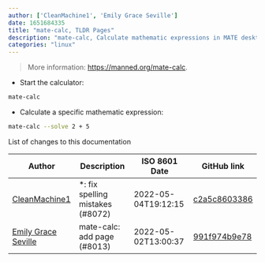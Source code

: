 ```yaml
---
author: ['CleanMachine1', 'Emily Grace Seville']
date: 1651684335
title: "mate-calc, TLDR Pages"
description: "mate-calc, Calculate mathematic expressions in MATE desktop environment."
categories: "linux"
---
```

> More information: <https://manned.org/mate-calc>.

- Start the calculator:

```bash
mate-calc
```

- Calculate a specific mathematic expression:

```bash
mate-calc --solve 2 + 5
```
List of changes to this documentation


Author | Description | ISO 8601 Date | GitHub link
------|-----|-----|-----
[CleanMachine1](mailto:78213164+CleanMachine1@users.noreply.github.com) | *: fix spelling mistakes (#8072) | 2022-05-04T19:12:15 | [c2a5c8603386](https://github.com/tldr-pages/tldr/commit/c2a5c8603386f1720b996b839802fae1fb60ba8a)
[Emily Grace Seville](mailto:emilyseville7cf@gmail.com) | mate-calc: add page (#8013) | 2022-05-02T13:00:37 | [991f974b9e78](https://github.com/tldr-pages/tldr/commit/991f974b9e7816d0a33750a0963dba5df897a06d)

